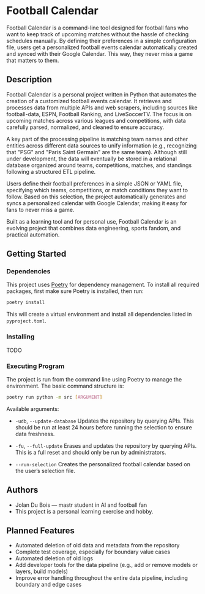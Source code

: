 # Football Calendar

Football Calendar is a command-line tool designed for football fans who want to keep track of upcoming matches without the hassle of checking schedules manually. By defining their preferences in a simple configuration file, users get a personalized football events calendar automatically created and synced with their Google Calendar. This way, they never miss a game that matters to them.

## Description

Football Calendar is a personal project written in Python that automates the creation of a customized football events calendar. It retrieves and processes data from multiple APIs and web scrapers, including sources like football-data, ESPN, Football Ranking, and LiveSoccerTV. The focus is on upcoming matches across various leagues and competitions, with data carefully parsed, normalized, and cleaned to ensure accuracy.

A key part of the processing pipeline is matching team names and other entities across different data sources to unify information (e.g., recognizing that "PSG" and "Paris Saint Germain" are the same team). Although still under development, the data will eventually be stored in a relational database organized around teams, competitions, matches, and standings following a structured ETL pipeline.

Users define their football preferences in a simple JSON or YAML file, specifying which teams, competitions, or match conditions they want to follow. Based on this selection, the project automatically generates and syncs a personalized calendar with Google Calendar, making it easy for fans to never miss a game.

Built as a learning tool and for personal use, Football Calendar is an evolving project that combines data engineering, sports fandom, and practical automation.

## Getting Started

### Dependencies

This project uses [Poetry](https://python-poetry.org/) for dependency management. To install all required packages, first make sure Poetry is installed, then run:

```bash
poetry install
```

This will create a virtual environment and install all dependencies listed in `pyproject.toml`.

### Installing

TODO

### Executing Program

The project is run from the command line using Poetry to manage the environment. The basic command structure is:

```bash
poetry run python -m src [ARGUMENT]
```

Available arguments:

- `-udb`, `--update-database`
Updates the repository by querying APIs. This should be run at least 24 hours before running the selection to ensure data freshness.

- `-fu`, `--full-update`
Erases and updates the repository by querying APIs. This is a full reset and should only be run by administrators.

- `--run-selection`
Creates the personalized football calendar based on the user’s selection file.

## Authors

- Jolan Du Bois — mastr student in AI and football fan
- This project is a personal learning exercise and hobby.

## Planned Features

- Automated deletion of old data and metadata from the repository
- Complete test coverage, especially for boundary value cases
- Automated deletion of old logs
- Add developer tools for the data pipeline (e.g., add or remove models or layers, build models)
- Improve error handling throughout the entire data pipeline, including boundary and edge cases
